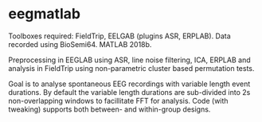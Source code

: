 # eegmatlab

Toolboxes required: FieldTrip, EELGAB (plugins ASR, ERPLAB). Data recorded using BioSemi64. MATLAB 2018b.

Preprocessing in EEGLAB using ASR, line noise filtering, ICA, ERPLAB and analysis in FieldTrip using non-parametric cluster based permutation tests. 

Goal is to analyse spontaneous EEG recordings with variable length event durations. By default the variable length durations are sub-divided into 2s non-overlapping windows to facillitate FFT for analysis. Code (with tweaking) supports both between- and within-group designs.

